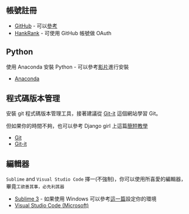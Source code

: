 ## 帳號註冊

+ [GitHub](https://github.com/) - 可以[參考](https://progressbar.tw/posts/3)
+ [HankRank](https://www.hackerrank.com/dashboard) - 可使用 GitHub 帳號做 OAuth


## Python

使用 Anaconda 安裝 Python - 可以參考[影片](https://goo.gl/68rgcv)進行安裝

+ [Anaconda](https://www.anaconda.com/download/)


## 程式碼版本管理

安裝 git 程式碼版本管理工具，接著建議從 [Git-it](http://jlord.us/git-it/index-zhtw.html) 這個網站學習 Git。

但如果你的時間不夠，也可以參考 Django girl 上這篇[簡短教學](http://djangogirlstaipei.herokuapp.com/tutorials/version-control-with-git/?os=windows)

+ [Git](https://git-scm.com/downloads)
+ [Git-it](http://jlord.us/git-it/index-zhtw.html)


## 編輯器

`Sublime` and `Visual Studio Code` 擇一(不強制)，你可以使用所喜愛的編輯器，畢竟`工欲善其事，必先利其器`

+ [Sublime 3](https://www.sublimetext.com/) - 如果使用 Windows 可以參考[這一篇](https://killer0001.blogspot.com/2017/01/python-sublime-text-3.html)設定你的環境
+ [Visual Studio Code (Microsoft) ](https://code.visualstudio.com/)


